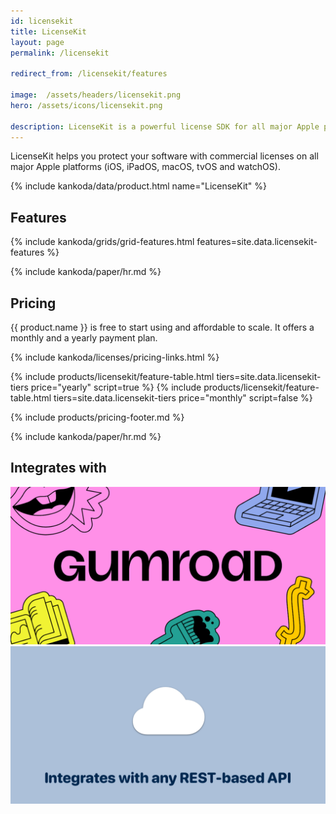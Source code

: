 ```yaml
---
id: licensekit
title: LicenseKit
layout: page
permalink: /licensekit

redirect_from: /licensekit/features

image:  /assets/headers/licensekit.png
hero: /assets/icons/licensekit.png

description: LicenseKit is a powerful license SDK for all major Apple platforms.
---
```


LicenseKit helps you protect your software with commercial licenses on all major Apple platforms (iOS, iPadOS, macOS, tvOS and watchOS).

{% include kankoda/data/product.html name="LicenseKit" %}


## Features

{% include kankoda/grids/grid-features.html features=site.data.licensekit-features %}


{% include kankoda/paper/hr.md %}


## Pricing

{{ product.name }} is free to start using and affordable to scale. It offers a monthly and a yearly payment plan.

{% include kankoda/licenses/pricing-links.html  %}

{% include products/licensekit/feature-table.html tiers=site.data.licensekit-tiers price="yearly" script=true %}
{% include products/licensekit/feature-table.html tiers=site.data.licensekit-tiers price="monthly" script=false %}

{% include products/pricing-footer.md %}


{% include kankoda/paper/hr.md %}


## Integrates with

<p class="grid integrations">
  <a href="features/gumroad">
    <img src="/assets/headers/gumroad.png" alt="LicenseKit integrates with Gumroad" title="Gumroad" />
  </a>
  <a href="features/api-licenses">
    <img src="/assets/headers/licensekit-api.png" alt="LicenseKit integrates with any REST-based license API" />
  </a>
</p>